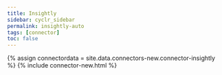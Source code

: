 ```yaml
---
title: Insightly
sidebar: cyclr_sidebar
permalink: insightly-auto
tags: [connector]
toc: false
---
```

{% assign connectordata = site.data.connectors-new.connector-insightly %}
{% include connector-new.html %}	